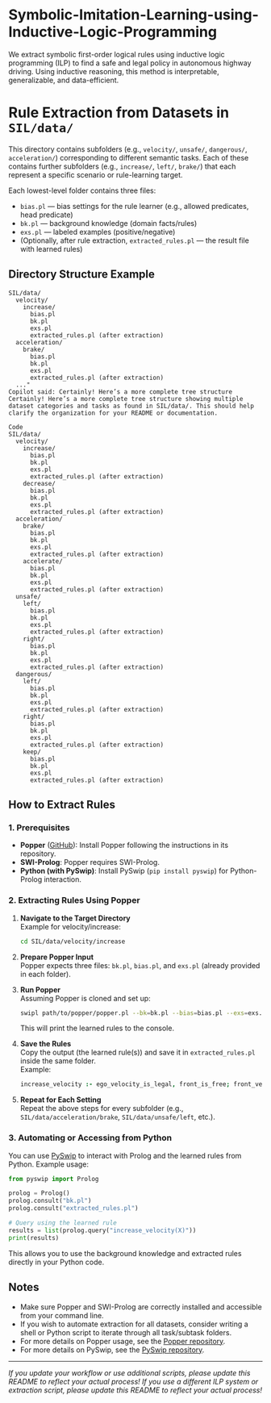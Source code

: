 # Symbolic-Imitation-Learning-using-Inductive-Logic-Programming
We extract symbolic first-order logical rules using inductive logic programming (ILP) to find a safe and legal policy in autonomous highway driving. Using inductive reasoning, this method is interpretable, generalizable, and data-efficient.
# Rule Extraction from Datasets in `SIL/data/`

This directory contains subfolders (e.g., `velocity/`, `unsafe/`, `dangerous/`, `acceleration/`) corresponding to different semantic tasks. Each of these contains further subfolders (e.g., `increase/`, `left/`, `brake/`) that each represent a specific scenario or rule-learning target.

Each lowest-level folder contains three files:
- `bias.pl` — bias settings for the rule learner (e.g., allowed predicates, head predicate)
- `bk.pl` — background knowledge (domain facts/rules)
- `exs.pl` — labeled examples (positive/negative)
- (Optionally, after rule extraction, `extracted_rules.pl` — the result file with learned rules)

## Directory Structure Example

```
SIL/data/
  velocity/
    increase/
      bias.pl
      bk.pl
      exs.pl
      extracted_rules.pl (after extraction)
  acceleration/
    brake/
      bias.pl
      bk.pl
      exs.pl
      extracted_rules.pl (after extraction)
  ..."
Copilot said: Certainly! Here’s a more complete tree structure
Certainly! Here’s a more complete tree structure showing multiple dataset categories and tasks as found in SIL/data/. This should help clarify the organization for your README or documentation.

Code
SIL/data/
  velocity/
    increase/
      bias.pl
      bk.pl
      exs.pl
      extracted_rules.pl (after extraction)
    decrease/
      bias.pl
      bk.pl
      exs.pl
      extracted_rules.pl (after extraction)
  acceleration/
    brake/
      bias.pl
      bk.pl
      exs.pl
      extracted_rules.pl (after extraction)
    accelerate/
      bias.pl
      bk.pl
      exs.pl
      extracted_rules.pl (after extraction)
  unsafe/
    left/
      bias.pl
      bk.pl
      exs.pl
      extracted_rules.pl (after extraction)
    right/
      bias.pl
      bk.pl
      exs.pl
      extracted_rules.pl (after extraction)
  dangerous/
    left/
      bias.pl
      bk.pl
      exs.pl
      extracted_rules.pl (after extraction)
    right/
      bias.pl
      bk.pl
      exs.pl
      extracted_rules.pl (after extraction)
    keep/
      bias.pl
      bk.pl
      exs.pl
      extracted_rules.pl (after extraction)
```

## How to Extract Rules

### 1. Prerequisites

- **Popper** ([GitHub](https://github.com/logic-and-learning-lab/Popper)): Install Popper following the instructions in its repository.
- **SWI-Prolog**: Popper requires SWI-Prolog.
- **Python (with PySwip)**: Install PySwip (`pip install pyswip`) for Python-Prolog interaction.

### 2. Extracting Rules Using Popper

1. **Navigate to the Target Directory**  
   Example for velocity/increase:
   ```sh
   cd SIL/data/velocity/increase
   ```

2. **Prepare Popper Input**  
   Popper expects three files: `bk.pl`, `bias.pl`, and `exs.pl` (already provided in each folder).
   
3. **Run Popper**  
   Assuming Popper is cloned and set up:
   ```sh
   swipl path/to/popper/popper.pl --bk=bk.pl --bias=bias.pl --exs=exs.pl
   ```
   This will print the learned rules to the console.

4. **Save the Rules**  
   Copy the output (the learned rule(s)) and save it in `extracted_rules.pl` inside the same folder.  
   Example:
   ```prolog
   increase_velocity :- ego_velocity_is_legal, front_is_free; front_velocity_is_bigger, front_distance_is_safe, ego_velocity_is_legal.
   ```

5. **Repeat for Each Setting**  
   Repeat the above steps for every subfolder (e.g., `SIL/data/acceleration/brake`, `SIL/data/unsafe/left`, etc.).

### 3. Automating or Accessing from Python

You can use [PySwip](https://github.com/yuce/pyswip) to interact with Prolog and the learned rules from Python. Example usage:

```python
from pyswip import Prolog

prolog = Prolog()
prolog.consult("bk.pl")
prolog.consult("extracted_rules.pl")

# Query using the learned rule
results = list(prolog.query("increase_velocity(X)"))
print(results)
```

This allows you to use the background knowledge and extracted rules directly in your Python code.

## Notes

- Make sure Popper and SWI-Prolog are correctly installed and accessible from your command line.
- If you wish to automate extraction for all datasets, consider writing a shell or Python script to iterate through all task/subtask folders.
- For more details on Popper usage, see the [Popper repository](https://github.com/logic-and-learning-lab/Popper).
- For more details on PySwip, see the [PySwip repository](https://github.com/yuce/pyswip).

---

*If you update your workflow or use additional scripts, please update this README to reflect your actual process!*
*If you use a different ILP system or extraction script, please update this README to reflect your actual process!*
